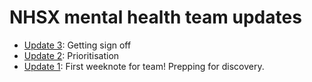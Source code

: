 # NHSX mental health team updates
* [Update 3](3): Getting sign off
* [Update 2](2): Prioritisation
* [Update 1](1): First weeknote for team! Prepping for discovery.
